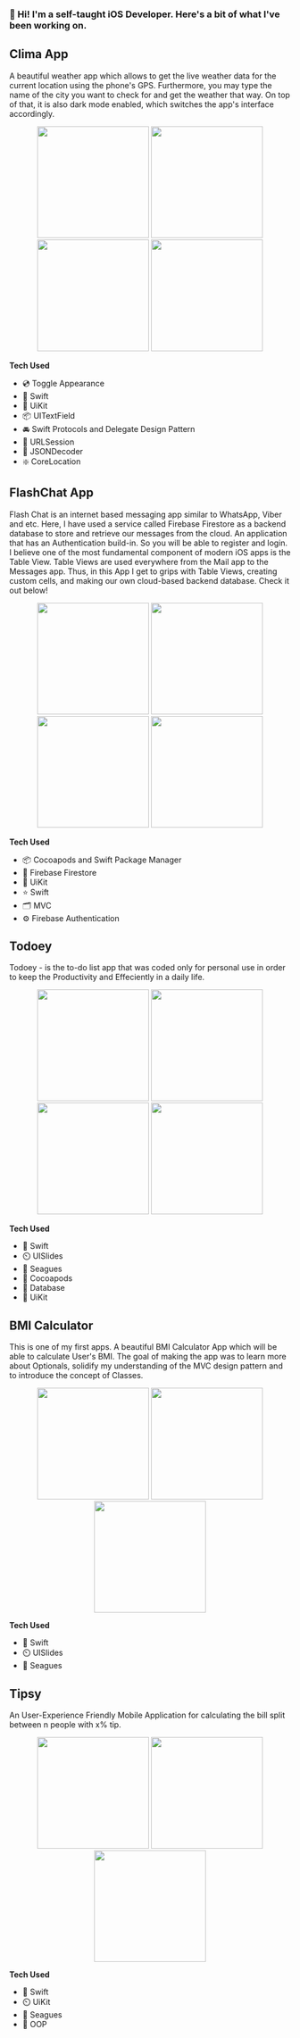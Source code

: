 

 
### 👋 Hi! I'm a self-taught iOS Developer. Here's a bit of what I've been working on.



## Clima App
A beautiful weather app which allows to get the live weather data for the current location using the phone's GPS. Furthermore, you may type the name of the city you want to check for and get the weather  that way. On top of that, it is also dark mode enabled, which switches the app's interface accordingly.

<p align="center">
 <img src="https://github.com/niyazovdaulet/ClimaApp/blob/main/Screenshot%202023-09-28%20at%2021.50.29.png", width="200"/>
<img src="https://github.com/niyazovdaulet/ClimaApp/blob/main/Screenshot%202023-09-28%20at%2021.51.06.png", width="200"/>
<img src="https://github.com/niyazovdaulet/ClimaApp/blob/main/Screenshot%202023-09-28%20at%2021.51.45.png", width="200"/>
<img src="https://github.com/niyazovdaulet/ClimaApp/blob/main/Screenshot%202023-09-28%20at%2021.52.13.png", width="200"/>
</p>



**Tech Used**
- 💿 Toggle Appearance
- 🎨 Swift
- 🏦 UiKit
- 📦 UITextField
- 🚘 Swift Protocols and Delegate Design Pattern
- 📇 URLSession
- 🔲 JSONDecoder
- ❇️  CoreLocation



## FlashChat App

Flash Chat is an internet based messaging app similar to WhatsApp, Viber and etc. Here, I have used a service called Firebase Firestore as a backend database to store and retrieve our messages from the cloud. An application that has an Authentication build-in. So you will be able to register and login. I believe one of the most fundamental component of modern iOS apps is the Table View. Table Views are used everywhere from the Mail app to the Messages app. Thus, in this App I get to grips with Table Views, creating custom cells, and making our own cloud-based backend database.
Check it out below!

<p align="center">
 <img src="https://github.com/niyazovdaulet/BMI-Calculator/blob/main/bmi-calculator-1.png", width="200"/>
 <img src="https://github.com/niyazovdaulet/BMI-Calculator/blob/main/bmi-calculator-2.png", width="200"/>
 <img src="https://github.com/niyazovdaulet/BMI-Calculator/blob/main/bmi-calculator-3.png", width="200"/>
 <img src="https://github.com/niyazovdaulet/BMI-Calculator/blob/main/bmi-calculator-4.png", width="200"/>
</p>



**Tech Used**
- 📦 Cocoapods and Swift Package Manager
- 💾 Firebase Firestore
- 🎨 UiKit
- ⭐️ Swift
- 🗂️ MVC
- ⚙️ Firebase Authentication

 ## Todoey
Todoey - is the to-do list app that was coded only for personal use in order to keep the Productivity and Effeciently in a daily life.

<p align="center">
<img src="https://github.com/niyazovdaulet/Todoey/blob/main/todoey-1.png", width="200"/>
<img src="https://github.com/niyazovdaulet/Todoey/blob/main/todoey-2.png", width="200"/>
<img src="https://github.com/niyazovdaulet/Todoey/blob/main/todoey-5.png", width="200"/>
<img src="https://github.com/niyazovdaulet/Todoey/blob/main/todoey-4.png", width="200"/>
</p>

**Tech Used**
- 🎨 Swift
- ⏲️ UISlides
- 📱 Seagues
- 🥳 Cocoapods
- 🎩 Database
- 🍍 UiKit


## BMI Calculator
This is one of my first apps. A beautiful BMI Calculator App which will be able to calculate User's BMI. The goal of making the app was to learn more about Optionals, solidify my understanding of the MVC design pattern and to introduce the concept of Classes. 

<p align="center">
<img src="https://github.com/niyazovdaulet/BMI-Calculator/blob/main/bmi-1.png", width="200"/>
<img src="https://github.com/niyazovdaulet/BMI-Calculator/blob/main/bmi-2.png", width="200"/>
<img src="https://github.com/niyazovdaulet/BMI-Calculator/blob/main/bmi-3.png", width="200"/>
</p>

**Tech Used**
- 🎨 Swift
- ⏲️ UISlides
- 📱 Seagues

## Tipsy
An User-Experience Friendly Mobile Application for calculating the bill split between n people with x% tip.

<p align="center">
<img src="https://github.com/niyazovdaulet/Tipsy/blob/main/tipsy-1.png", width="200"/>
<img src="https://github.com/niyazovdaulet/Tipsy/blob/main/tipsy-2.png", width="200"/>
<img src="https://github.com/niyazovdaulet/Tipsy/blob/main/tipsy-3.png", width="200"/>
</p>

**Tech Used**
- 🎨 Swift
- ⏲️ UiKit
- 📱 Seagues
- 🥸 OOP

  
